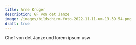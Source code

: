 ```yaml
---
title: Arne Krüger
description: GF von det Janze
image: /images/bildschirm-foto-2022-11-11-um-13.39.54.png
draft: true
---
```

Chef von det Janze und lorem ipsum usw